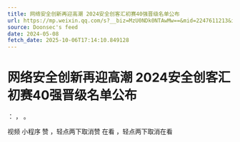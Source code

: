 ```yaml
---
title: 网络安全创新再迎高潮 2024安全创客汇初赛40强晋级名单公布
url: https://mp.weixin.qq.com/s?__biz=MzU0NDk0NTAwMw==&mid=2247611213&idx=2&sn=5c2742cd2db8818b6a9d82ea4604c921
source: Doonsec's feed
date: 2024-05-08
fetch_date: 2025-10-06T17:14:10.849128
---
```


# 网络安全创新再迎高潮 2024安全创客汇初赛40强晋级名单公布

：
，
。

视频
小程序
赞
，轻点两下取消赞
在看
，轻点两下取消在看